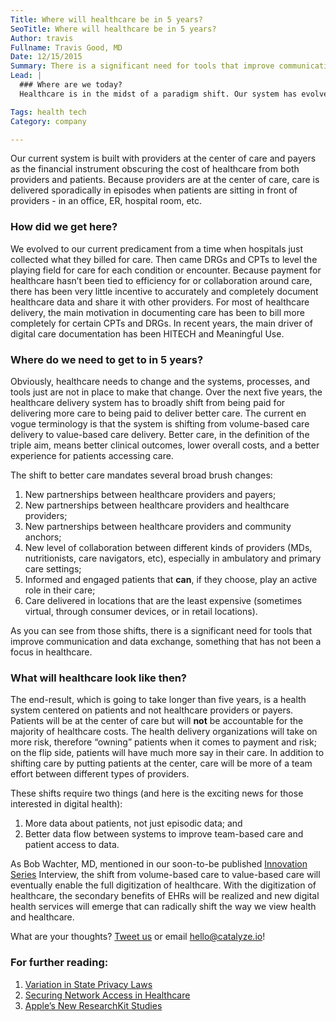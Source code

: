 ```yaml
---
Title: Where will healthcare be in 5 years?
SeoTitle: Where will healthcare be in 5 years?
Author: travis
Fullname: Travis Good, MD
Date: 12/15/2015
Summary: There is a significant need for tools that improve communication and data exchange in healthcare.
Lead: |
  ### Where are we today?
  Healthcare is in the midst of a paradigm shift. Our system has evolved to a point where it is not sustainable. People, both in the general public and amongst elected officials, have now concluded we don’t get substantial returns on our healthcare spending. The general sentiment is that our system is too expensive and spending is not tied to the value of care delivered or to the outcomes of care delivered. Those are both very fair conclusions.

Tags: health tech
Category: company

---
```

Our current system is built with providers at the center of care and payers as the financial instrument obscuring the cost of healthcare from both providers and patients. Because providers are at the center of care, care is delivered sporadically in episodes when patients are sitting in front of providers - in an office, ER, hospital room, etc.

### How did we get here?

We evolved to our current predicament from a time when hospitals just collected what they billed for care. Then came DRGs and CPTs to level the playing field for care for each condition or encounter. Because payment for healthcare hasn’t been tied to efficiency for or collaboration around care, there has been very little incentive to accurately and completely document healthcare data and share it with other providers. For most of healthcare delivery, the main motivation in documenting care has been to bill more completely for certain CPTs and DRGs. In recent years, the main driver of digital care documentation has been HITECH and Meaningful Use.

### Where do we need to get to in 5 years?

Obviously, healthcare needs to change and the systems, processes, and tools just are not in place to make that change. Over the next five years, the healthcare delivery system has to broadly shift from being paid for delivering more care to being paid to deliver better care. The current en vogue terminology is that the system is shifting from volume-based care delivery to value-based care delivery. Better care, in the definition of the triple aim, means better clinical outcomes, lower overall costs, and a better experience for patients accessing care.

The shift to better care mandates several broad brush changes:

1. New partnerships between healthcare providers and payers;
2. New partnerships between healthcare providers and healthcare providers;
3. New partnerships between healthcare providers and community anchors;
4. New level of collaboration between different kinds of providers (MDs, nutritionists, care navigators, etc), especially in ambulatory and primary care settings;
5. Informed and engaged patients that **can**, if they choose, play an active role in their care;
6. Care delivered in locations that are the least expensive (sometimes virtual, through consumer devices, or in retail locations).

As you can see from those shifts, there is a significant need for tools that improve communication and data exchange, something that has not been a focus in healthcare.

### What will healthcare look like then?

The end-result, which is going to take longer than five years, is a health system centered on patients and not healthcare providers or payers. Patients will be at the center of care but will **not** be accountable for the majority of healthcare costs. The health delivery organizations will take on more risk, therefore “owning” patients when it comes to payment and risk; on the flip side, patients will have much more say in their care. In addition to shifting care by putting patients at the center, care will be more of a team effort between different types of providers.

These shifts require two things (and here is the exciting news for those interested in digital health):

1. More data about patients, not just episodic data; and
2. Better data flow between systems to improve team-based care and patient access to data.

As Bob Wachter, MD, mentioned in our soon-to-be published [Innovation Series](https://catalyze.io/innovation) Interview, the shift from volume-based care to value-based care will eventually enable the full digitization of healthcare. With the digitization of healthcare, the secondary benefits of EHRs will be realized and new digital health services will emerge that can radically shift the way we view health and healthcare.

What are your thoughts? [Tweet us](https://twitter.com/catalyzeio) or email <hello@catalyze.io>!

### For further reading:

1. [Variation in State Privacy Laws](https://catalyze.io/blog/variation-in-state-privacy-laws)
2. [Securing Network Access in Healthcare](https://catalyze.io/blog/securing-network-access-in-healthcare)
3. [Apple’s New ResearchKit Studies](https://catalyze.io/blog/apples-new-researchkit-studies)

